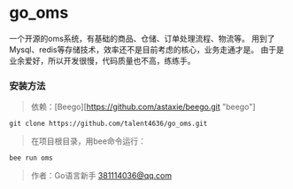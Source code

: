 # go_oms
一个开源的oms系统，有基础的商品、仓储、订单处理流程、物流等。
用到了Mysql、redis等存储技术，效率还不是目前考虑的核心，业务走通才是。
由于是业余爱好，所以开发很慢，代码质量也不高，练练手。

### 安装方法
>依赖：[Beego][https://github.com/astaxie/beego.git "beego"]
```
git clone https://github.com/talent4636/go_oms.git
```
>在项目根目录，用bee命令运行：
```
bee run oms
```

>作者：Go语言新手 381114036@qq.com